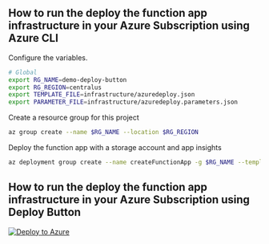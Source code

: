 
## How to run the deploy the function app infrastructure in your Azure Subscription using Azure CLI


Configure the variables.

```bash
# Global
export RG_NAME=demo-deploy-button
export RG_REGION=centralus
export TEMPLATE_FILE=infrastructure/azuredeploy.json
export PARAMETER_FILE=infrastructure/azuredeploy.parameters.json

```

Create a resource group for this project

```bash
az group create --name $RG_NAME --location $RG_REGION
```

Deploy the function app with a storage account and app insights 

```bash
az deployment group create --name createFunctionApp -g $RG_NAME --template-file $TEMPLATE_FILE --parameters $PARAMETER_FILE
```

## How to run the deploy the function app infrastructure in your Azure Subscription using Deploy Button

[![Deploy to Azure](https://aka.ms/deploytoazurebutton)](https://portal.azure.com/#create/Microsoft.Template/uri/https%3A%2F%2Fraw.githubusercontent.com%2Fjmasengeshomsft%2Fpoc-table-storage-api-deploy-button%2Fmain%2Fpoc-table-storage-api-deploy-button%2Finfrastructure%2Fazuredeploy.json)

<!-- 
Under app/src, if not present, create a settings file for the function app named **local.settings.json** in app/src with the following configurations:

```bash
{
    "IsEncrypted": false,
    "Values": {
      "ScrapAppOptions:ChromeDriverExecutablePath": "<LOCATION OF THE CHROMIUM EXECUTABLE>",
      "ScrapAppOptions:OutputFolderPath": "<LOCATION OF THE OUTPUT FILE IF FUBLISHING LOCALLY>",
      "ScrapAppOptions:PublishEnvironment": "<AZURE | LOCAL | any other value>",
      "AzureWebJobsStorage": "<AZURE STORAGE CONNECTION STRING>",
      "AzureStorageOptions:StorageAccountName": "<AZURE STORAGE ACCOUNT NAME>",
      "AzureStorageOptions:SkillTableStorageName": "<AZURE TABLE STORAGE : FacetSkills>",
      "AzureStorageOptions:StorageAccountKey": "<STORAGE ACCOUNT KEY>",
      "FUNCTIONS_WORKER_RUNTIME": "dotnet"
    }
  }
```

**Downloading the Chrome Driver**

* Based on the version of Chrome you have on your workstation, download the corresponding Chromium version here: https://chromedriver.chromium.org/downloads
* Extract the executable in ScrapAppOptions:ChromeDriverExecutablePath

**Specify how and where to publishing the output**

* Specify ScrapAppOptions:PublishEnvironment:
   * **AZURE**: To publish to an azure table storage specified in **AzureStorageOptions:SkillTableStorageName**
   * **LOCAL**: To publish to a local folder specified in **ScrapAppOptions:OutputFolderPath** (under OutputFiles folder). Choose a location outside of the project repo
   * Any other value: Publish to Console

**Running the project**
* Make sure your environment is set up to run .Net core functions (Install .net SDK, and Functions Core Tools)
* Kick of the project by running:

```bash
cd app/src
func start
```

Once the functions are up and running, using tools such as Postman, make the following calls:

1. **GET: http://localhost:7071/api/ScrapUrlLocalFunc?scrapingSession=false**. 
  * Adjust the port if your function started on a different port other than 7071 
  * With the newely opened Chrome session, login into your LinkedId account as you normally do. Leave the window open
2.  Using another window in Postman
  * **GET: http://localhost:7071/api/ScrapUrlLocalFunc?company=<COMPANYKEY>&scrapingSession=true**
  * To find a company key, visit the company page and find which string LinkedIn uses in the url. For example, Caterpillar is "caterpillar-inc"
  * Let the app running until finished -->
